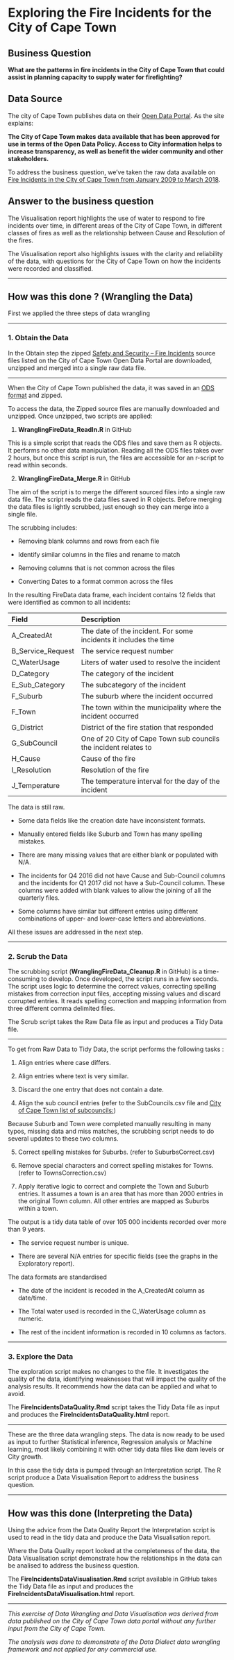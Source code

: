 # Exploring the Fire Incidents for the City of Cape Town

## Business Question

**What are the patterns in fire incidents in the City of Cape Town that could assist in planning capacity to supply water for firefighting?**

## Data Source

The city of Cape Town publishes data on their [Open Data Portal](https://odp-cctegis.opendata.arcgis.com/).  As the site explains:

**The City of Cape Town makes data available that has been approved for use in terms of the Open Data Policy. Access to City information helps to increase transparency, as well as benefit the wider community and other stakeholders.**

To address the business question, we’ve taken the raw data available on [Fire Incidents in the City of Cape Town from January 2009 to March 2018](https://odp-cctegis.opendata.arcgis.com/datasets/fire-incidences).  

## Answer to the business question

The Visualisation report highlights the use of water to respond to fire incidents over time, in different areas of the City of Cape Town, in different classes of fires as well as the relationship between Cause and Resolution of the fires.  

The Visualisation report also highlights issues with the clarity and reliability of the data, with questions for the City of Cape Town on how the incidents were recorded and classified.

------------------------------------------------------------------------------------------------------------------------------------------

## How was this done ? (Wrangling the Data)

First we applied the three steps of data wrangling

------------------------------------------------------------------------------------------------------------------------------------------

### 1.	Obtain the Data

In the Obtain step the zipped [Safety and Security – Fire Incidents](https://odp-cctegis.opendata.arcgis.com/datasets/fire-incidences) source files listed on the City of Cape Town Open Data Portal are downloaded, unzipped and merged into a single raw data file.  

------------------------------------------------------------------------------------------------------------------------------------------

When the City of Cape Town published the data, it was saved in an [ODS format](https://fileinfo.com/extension/ods) and zipped.  

To access the data, the Zipped source files are manually downloaded and unzipped.  Once unzipped, two scripts are applied:

1.	**WranglingFireData_ReadIn.R** in GitHub
    
This is a simple script that reads the ODS files and save them as R objects. It performs no other data manipulation. Reading all the ODS files takes over 2 hours, but once this script is run, the files are accessible for an r-script to read within seconds.
    
2.	**WranglingFireData_Merge.R** in GitHub

The aim of the script is to merge the different sourced files into a single raw data file. 
The script reads the data files saved in R objects.  Before merging the data files is lightly scrubbed, just enough so they can merge into a single file.  

The scrubbing includes:
    
*	Removing blank columns and rows from each file
    
*	Identify similar columns in the files and rename to match
    
*	Removing columns that is not common across the files
    
*	Converting Dates to a format common across the files
    
In the resulting FireData data frame, each incident contains 12 fields that were identified as common to all incidents:

| Field                 | Description                                                        |
| :---------------------| :------------------------------------------------------------------|
| A_CreatedAt           | The date of the incident.  For some incidents it includes the time |
| B_Service_Request     | The service request number                                         |
| C_WaterUsage	        | Liters of water used to resolve the incident                       |
| D_Category            | The category of the incident                                       |
| E_Sub_Category	      | The subcategory of the incident                                    |
| F_Suburb            	| The suburb where the incident occurred                             |
| F_Town              	| The town within the municipality where the incident occurred       |
| G_District          	| District of the fire station that responded                        |
| G_SubCouncil        	| One of 20 City of Cape Town sub councils the incident relates to   |
| H_Cause	              | Cause of the fire                                                  |
| I_Resolution	        | Resolution of the fire                                             |
| J_Temperature       	| The temperature interval for the day of the incident               |

The data is still raw.  

* Some data fields like the creation date have inconsistent formats.

* Manually entered fields like Suburb and Town has many spelling mistakes.

* There are many missing values that are either blank or populated with N/A.  

* The incidents for Q4 2016 did not have Cause and Sub-Council columns and the incidents for Q1 2017 did not have a Sub-Council column.  These columns were added with blank values to allow the joining of all the quarterly files. 

* Some columns have similar but different entries using different combinations of upper- and lower-case letters and abbreviations.

All these issues are addressed in the next step. 

------------------------------------------------------------------------------------------------------------------------------------------

### 2.	Scrub the Data

The scrubbing script (**WranglingFireData_Cleanup.R** in GitHub) is a time-consuming to develop.  Once developed, the script runs in a few seconds.  The script uses logic to determine the correct values, correcting spelling mistakes from correction input files, accepting missing values and discard corrupted entries.  It reads spelling correction and mapping information from three different comma delimited files.  

The Scrub script takes the Raw Data file as input and produces a Tidy Data file.

------------------------------------------------------------------------------------------------------------------------------------------

To get from Raw Data to Tidy Data, the script performs the following tasks :

1.	Align entries where case differs.

2.	Align entries where text is very similar.

3.	Discard the one entry that does not contain a date.

4.	Align the sub council entries (refer to the SubCouncils.csv file and [City of Cape Town list of subcouncils:](https://www.capetown.gov.za/Family%20and%20home/Meet-the-City/City-Council/find-your-councillor-ward-or-subcouncil/show-subcouncils))

Because Suburb and Town were completed manually resulting in many typos, missing data and miss matches, the scrubbing script needs to do several updates to these two columns.

5.	Correct spelling mistakes for Suburbs. (refer to SuburbsCorrect.csv)

6.	Remove special characters and correct spelling mistakes for Towns. (refer to TownsCorrection.csv)

7.	Apply iterative logic to correct and complete the Town and Suburb entries.  It assumes a town is an area that has more than 2000 entries in the original Town column.  All other entries are mapped as Suburbs within a town.  

The output is a tidy data table of over 105 000 incidents recorded over more than 9 years. 

*	The service request number is unique.

*	There are several N/A entries for specific fields (see the graphs in the Exploratory report).

The data formats are standardised

*	The date of the incident is recoded in the A_CreatedAt column as date/time.

*   The Total water used is recorded in the C_WaterUsage column as numeric.

*	The rest of the incident information is recorded in  10 columns as factors.

------------------------------------------------------------------------------------------------------------------------------------------

### 3.	Explore the Data

The exploration script makes no changes to the file. It investigates the quality of the data, identifying weaknesses that will impact the quality of the analysis results.  It recommends how the data can be applied and what to avoid.

The **FireIncidentsDataQuality.Rmd** script takes the Tidy Data file as input and produces the **FireIncidentsDataQuality.html** report.

------------------------------------------------------------------------------------------------------------------------------------------

These are the three data wrangling steps.  The data is now ready to be used as input to further Statistical inference, Regression analysis or Machine learning, most likely combining it with other tidy data files like dam levels or City growth.  

In this case the tidy data is pumped through an Interpretation script. The R script produce a Data Visualisation Report to address the business question.

------------------------------------------------------------------------------------------------------------------------------------------

## How was this done (Interpreting the Data)

Using the advice from the Data Quality Report the Interpretation script is used to read in the tidy data and produce the Data Visualisation report.

Where the Data Quality report looked at the completeness of the data, the Data Visualisation script demonstrate how the relationships in the data can be analised to address the business question.  

The **FireIncidentsDataVisualisation.Rmd** script available in GitHub takes the Tidy Data file as input and produces the **FireIncidentsDataVisualisation.html** report.

------------------------------------------------------------------------------------------------------------------------------------------

*This exercise of Data Wrangling and Data Visualisation was derived from data published on the City of Cape Town data portal without any further input from the City of Cape Town.*

*The analysis was done to demonstrate of the Data Dialect data wrangling framework and not applied for any commercial use.*
